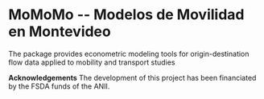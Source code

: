 # MoMoMo -- Modelos de Movilidad en Montevideo

 The package provides econometric modeling tools for origin-destination flow data applied to mobility and transport studies
 








**Acknowledgements**
The development of this project has been financiated by the FSDA funds of the ANII.

